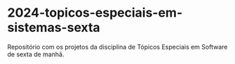 # 2024-topicos-especiais-em-sistemas-sexta
Repositório com os projetos da disciplina de Tópicos Especiais em Software de sexta de manhã.
